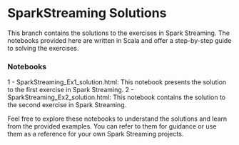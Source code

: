 # SparkStreaming Solutions

This branch contains the solutions to the exercises in Spark Streaming. The notebooks provided here are written in Scala and offer a step-by-step guide to solving the exercises.


### Notebooks

1 - SparkStreaming_Ex1_solution.html: This notebook presents the solution to the first exercise in Spark Streaming.
2 - SparkStreaming_Ex2_solution.html: This notebook contains the solution to the second exercise in Spark Streaming.

Feel free to explore these notebooks to understand the solutions and learn from the provided examples. You can refer to them for guidance or use them as a reference for your own Spark Streaming projects.
